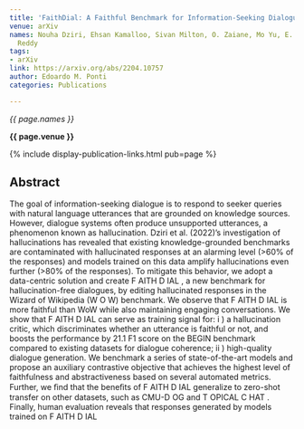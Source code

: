 ```yaml
---
title: 'FaithDial: A Faithful Benchmark for Information-Seeking Dialogue'
venue: arXiv
names: Nouha Dziri, Ehsan Kamalloo, Sivan Milton, O. Zaiane, Mo Yu, E. Ponti, Siva
  Reddy
tags:
- arXiv
link: https://arxiv.org/abs/2204.10757
author: Edoardo M. Ponti
categories: Publications

---
```


*{{ page.names }}*

**{{ page.venue }}**

{% include display-publication-links.html pub=page %}

## Abstract

The goal of information-seeking dialogue is to respond to seeker queries with natural language utterances that are grounded on knowledge sources. However, dialogue systems often produce unsupported utterances, a phenomenon known as hallucination. Dziri et al. (2022)’s investigation of hallucinations has revealed that existing knowledge-grounded benchmarks are contaminated with hallucinated responses at an alarming level (>60% of the responses) and models trained on this data amplify hallucinations even further (>80% of the responses). To mitigate this behavior, we adopt a data-centric solution and create F AITH D IAL , a new benchmark for hallucination-free dialogues, by editing hallucinated responses in the Wizard of Wikipedia (W O W) benchmark. We observe that F AITH D IAL is more faithful than WoW while also maintaining engaging conversations. We show that F AITH D IAL can serve as training signal for: i ) a hallucination critic, which discriminates whether an utterance is faithful or not, and boosts the performance by 21.1 F1 score on the BEGIN benchmark compared to existing datasets for dialogue coherence; ii ) high-quality dialogue generation. We benchmark a series of state-of-the-art models and propose an auxiliary contrastive objective that achieves the highest level of faithfulness and abstractiveness based on several automated metrics. Further, we ﬁnd that the beneﬁts of F AITH D IAL generalize to zero-shot transfer on other datasets, such as CMU-D OG and T OPICAL C HAT . Finally, human evaluation reveals that responses generated by models trained on F AITH D IAL